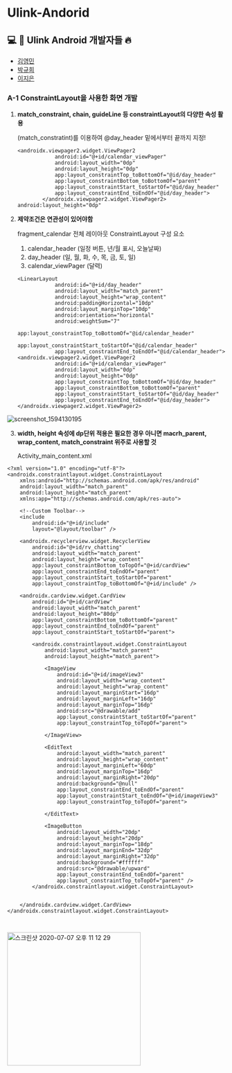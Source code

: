# Ulink-Andorid

## :computer: :information_desk_person: Ulink Android 개발자들 :fire:

- [김영민](https://github.com/kym1924)
- [박규희](https://github.com/gch0925)
- [이지은](https://github.com/leejieun1121)

### A-1 ConstraintLayout을 사용한 화면 개발

1. **match_constraint, chain, guideLine 등 constraintLayout의 다양한 속성 활용**

   (match_constratint)를 이용하여 @day_header 밑에서부터 끝까지 지정!

   ~~~
   <androidx.viewpager2.widget.ViewPager2
               android:id="@+id/calendar_viewPager"
               android:layout_width="0dp"
               android:layout_height="0dp"
               app:layout_constraintTop_toBottomOf="@id/day_header"
               app:layout_constraintBottom_toBottomOf="parent"
               app:layout_constraintStart_toStartOf="@id/day_header"
               app:layout_constraintEnd_toEndOf="@id/day_header">
           </androidx.viewpager2.widget.ViewPager2>
   android:layout_height="0dp" 
   ~~~

   

 2. **제약조건은 연관성이 있어야함**

    fragment_calendar
    전체 레이아웃
    ConstraintLayout
    구성 요소

    1. calendar_header (일정 버튼, 년/월 표시, 오늘날짜)
    2. day_header (일, 월, 화, 수, 목, 금, 토, 일)
    3. calendar_viewPager (달력)

    ~~~
    <LinearLayout
                android:id="@+id/day_header"
                android:layout_width="match_parent"
                android:layout_height="wrap_content"
                android:paddingHorizontal="10dp"
                android:layout_marginTop="10dp"
                android:orientation="horizontal"
                android:weightSum="7"
                app:layout_constraintTop_toBottomOf="@id/calendar_header"
                app:layout_constraintStart_toStartOf="@id/calendar_header"
                app:layout_constraintEnd_toEndOf="@id/calendar_header">
    <androidx.viewpager2.widget.ViewPager2
                android:id="@+id/calendar_viewPager"
                android:layout_width="0dp"
                android:layout_height="0dp"
                app:layout_constraintTop_toBottomOf="@id/day_header"
                app:layout_constraintBottom_toBottomOf="parent"
                app:layout_constraintStart_toStartOf="@id/day_header"
                app:layout_constraintEnd_toEndOf="@id/day_header">
    </androidx.viewpager2.widget.ViewPager2>
    ~~~

![screenshot_1594130195](https://user-images.githubusercontent.com/53978090/86794821-e444b180-c0a7-11ea-83ce-b59c9539bf89.png)

3. **width, height 속성에 dp단위 적용은 필요한 경우 아니면 macrh_parent, wrap_content, match_constraint 위주로 사용할 것**

   Activity_main_content.xml	

~~~
<?xml version="1.0" encoding="utf-8"?>
<androidx.constraintlayout.widget.ConstraintLayout
    xmlns:android="http://schemas.android.com/apk/res/android"
    android:layout_width="match_parent"
    android:layout_height="match_parent"
    xmlns:app="http://schemas.android.com/apk/res-auto">

    <!--Custom Toolbar-->
    <include
        android:id="@+id/include"
        layout="@layout/toolbar" />

    <androidx.recyclerview.widget.RecyclerView
        android:id="@+id/rv_chatting"
        android:layout_width="match_parent"
        android:layout_height="wrap_content"
        app:layout_constraintBottom_toTopOf="@+id/cardView"
        app:layout_constraintEnd_toEndOf="parent"
        app:layout_constraintStart_toStartOf="parent"
        app:layout_constraintTop_toBottomOf="@+id/include" />

    <androidx.cardview.widget.CardView
        android:id="@+id/cardView"
        android:layout_width="match_parent"
        android:layout_height="80dp"
        app:layout_constraintBottom_toBottomOf="parent"
        app:layout_constraintEnd_toEndOf="parent"
        app:layout_constraintStart_toStartOf="parent">

        <androidx.constraintlayout.widget.ConstraintLayout
            android:layout_width="match_parent"
            android:layout_height="match_parent">

            <ImageView
                android:id="@+id/imageView3"
                android:layout_width="wrap_content"
                android:layout_height="wrap_content"
                android:layout_marginStart="16dp"
                android:layout_marginLeft="16dp"
                android:layout_marginTop="16dp"
                android:src="@drawable/add"
                app:layout_constraintStart_toStartOf="parent"
                app:layout_constraintTop_toTopOf="parent">

            </ImageView>

            <EditText
                android:layout_width="match_parent"
                android:layout_height="wrap_content"
                android:layout_marginLeft="60dp"
                android:layout_marginTop="16dp"
                android:layout_marginRight="20dp"
                android:background="@null"
                app:layout_constraintEnd_toEndOf="parent"
                app:layout_constraintStart_toEndOf="@+id/imageView3"
                app:layout_constraintTop_toTopOf="parent">

            </EditText>

            <ImageButton
                android:layout_width="20dp"
                android:layout_height="20dp"
                android:layout_marginTop="18dp"
                android:layout_marginEnd="32dp"
                android:layout_marginRight="32dp"
                android:background="#ffffff"
                android:src="@drawable/upward"
                app:layout_constraintEnd_toEndOf="parent"
                app:layout_constraintTop_toTopOf="parent" />
        </androidx.constraintlayout.widget.ConstraintLayout>


    </androidx.cardview.widget.CardView>
</androidx.constraintlayout.widget.ConstraintLayout>



~~~

<img width="308" alt="스크린샷 2020-07-07 오후 11 12 29" src="https://user-images.githubusercontent.com/53978090/86794939-03dbda00-c0a8-11ea-9674-1a0494e303ab.png">




